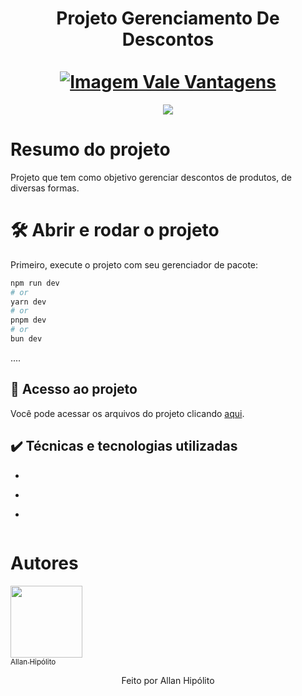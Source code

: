 <div align="center">
  <h1 align="center">
    Projeto Gerenciamento De Descontos
    <br />
    <br />
    <a href="">
      <img src="https://smartranking-hipolito.s3.sa-east-1.amazonaws.com/Imagem.png" alt="Imagem Vale Vantagens">
    </a>
  </h1>
</div>

<p align="center">
<img loading="lazy" src="http://img.shields.io/static/v1?label=STATUS&message=EM%20DESENVOLVIMENTO&color=GREEN&style=for-the-badge"/>
</p>

# Resumo do projeto
Projeto que tem como objetivo gerenciar descontos de produtos, de diversas formas.

# 🛠️ Abrir e rodar o projeto

Primeiro, execute o projeto com seu gerenciador de pacote:

```bash
npm run dev
# or
yarn dev
# or
pnpm dev
# or
bun dev
```
....

## 📁 Acesso ao projeto
Você pode acessar os arquivos do projeto clicando [aqui](https://github.com/gui-lirasilva/Edige-POO/tree/master/src).

## ✔️ Técnicas e tecnologias utilizadas

- ````
- ````
- ````



# Autores

[<img loading="lazy" src="https://avatars.githubusercontent.com/u/45522944?v=4" width=115><br><sub>Allan Hipólito </sub>](https://github.com/allanwalker23) 


<p align="center">
  Feito por Allan Hipólito
</p>

